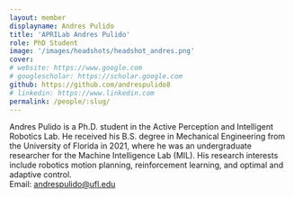 ```yaml
---
layout: member
displayname: Andres Pulido
title: 'APRILab Andres Pulido'
role: PhD Student
image: '/images/headshots/headshot_andres.png'
cover:
# website: https://www.google.com
# googlescholar: https://scholar.google.com
github: https://github.com/andrespulido8
# linkedin: https://www.linkedin.com
permalink: /people/:slug/
---
```

<!-- Put your biography here -->
Andres Pulido is a Ph.D. student in the Active Perception and Intelligent Robotics Lab. He received his B.S. degree in Mechanical Engineering from the University of Florida in 2021, where he was an undergraduate researcher for the Machine Intelligence Lab (MIL). His research interests include robotics motion planning, reinforcement learning, and optimal and adaptive control.  
Email: andrespulido@ufl.edu